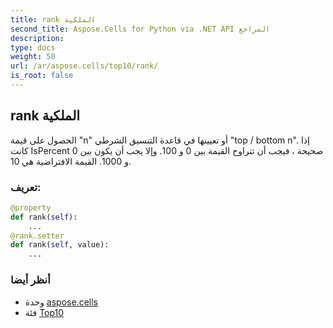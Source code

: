 ```yaml
---
title: rank الملكية
second_title: Aspose.Cells for Python via .NET API المراجع
description:
type: docs
weight: 50
url: /ar/aspose.cells/top10/rank/
is_root: false
---
```

##  rank الملكية

الحصول على قيمة "n" أو تعيينها في قاعدة التنسيق الشرطي "top / bottom n".
إذا كانت IsPercent صحيحة ، فيجب أن تتراوح القيمة بين 0 و 100.
وإلا يجب أن يكون بين 0 و 1000.
القيمة الافتراضية هي 10.
###  تعريف:
```python
@property
def rank(self):
    ...
@rank.setter
def rank(self, value):
    ...
```

###  أنظر أيضا
* وحدة [aspose.cells](../../)
* فئة [Top10](/cells/python-net/ar/aspose.cells/top10)
